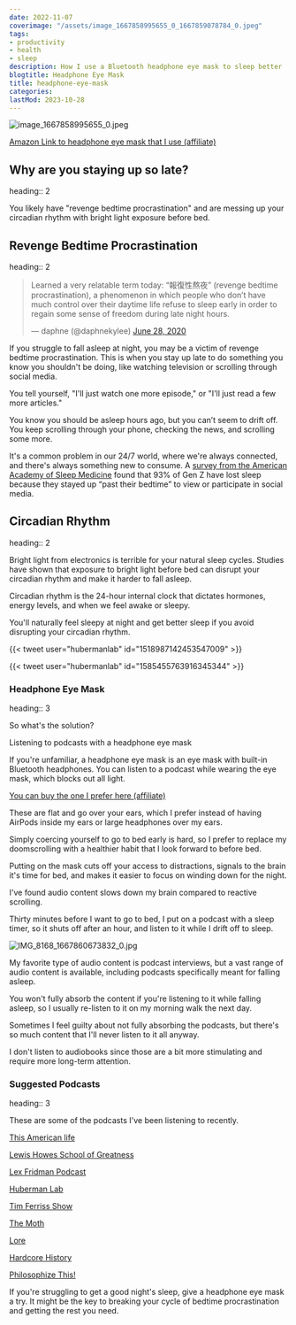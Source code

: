 ```yaml
---
date: 2022-11-07
coverimage: "/assets/image_1667858995655_0_1667859078784_0.jpeg"
tags:
- productivity
- health
- sleep
description: How I use a Bluetooth headphone eye mask to sleep better
blogtitle: Headphone Eye Mask
title: headphone-eye-mask
categories:
lastMod: 2023-10-28
---
```



![image_1667858995655_0.jpeg](/assets/image_1667858995655_0_1667859078784_0.jpeg)

[Amazon Link to headphone eye mask that I use (affiliate)](https://www.amazon.com/dp/B07TPLZY74?tag=mus0a-21)

## Why are you staying up so late?
heading:: 2

You likely have "revenge bedtime procrastination" and are messing up your circadian rhythm with bright light exposure before bed.

## Revenge Bedtime Procrastination
heading:: 2

<blockquote class="twitter-tweet"><p lang="en" dir="ltr">Learned a very relatable term today: “報復性熬夜” (revenge bedtime procrastination), a phenomenon in which people who don’t have much control over their daytime life refuse to sleep early in order to regain some sense of freedom during late night hours.</p>&mdash; daphne (@daphnekylee) <a href="?ref_src=twsrc%5Etfw">June 28, 2020</a></blockquote> <script async src="https://platform.twitter.com/widgets.js" charset="utf-8"></script>

If you struggle to fall asleep at night, you may be a victim of revenge bedtime procrastination. This is when you stay up late to do something you know you shouldn't be doing, like watching television or scrolling through social media.

You tell yourself, "I'll just watch one more episode," or "I'll just read a few more articles."

You know you should be asleep hours ago, but you can’t seem to drift off. You keep scrolling through your phone, checking the news, and scrolling some more.

It's a common problem in our 24/7 world, where we're always connected, and there's always something new to consume. A [survey from the American Academy of Sleep Medicine](https://aasm.org/are-you-tiktok-tired-93-of-gen-z-admit-to-staying-up-past-their-bedtime-due-to-social-media/) found that 93% of Gen Z have lost sleep because they stayed up “past their bedtime” to view or participate in social media.

## Circadian Rhythm
heading:: 2

Bright light from electronics is terrible for your natural sleep cycles. Studies have shown that exposure to bright light before bed can disrupt your circadian rhythm and make it harder to fall asleep.

Circadian rhythm is the 24-hour internal clock that dictates hormones, energy levels, and when we feel awake or sleepy.

You'll naturally feel sleepy at night and get better sleep if you avoid disrupting your circadian rhythm.

{{< tweet user="hubermanlab" id="1518987142453547009" >}}

{{< tweet user="hubermanlab" id="1585455763916345344" >}}

### Headphone Eye Mask
heading:: 3

So what's the solution?

Listening to podcasts with a headphone eye mask

If you're unfamiliar, a headphone eye mask is an eye mask with built-in Bluetooth headphones. You can listen to a podcast while wearing the eye mask, which blocks out all light.

[You can buy the one I prefer here (affiliate)](https://www.amazon.com/dp/B07TPLZY74?tag=mus0a-21)

These are flat and go over your ears, which I prefer instead of having AirPods inside my ears or large headphones over my ears.

Simply coercing yourself to go to bed early is hard, so I prefer to replace my doomscrolling with a healthier habit that I look forward to before bed.

Putting on the mask cuts off your access to distractions, signals to the brain it's time for bed, and makes it easier to focus on winding down for the night.

I've found audio content slows down my brain compared to reactive scrolling.

Thirty minutes before I want to go to bed, I put on a podcast with a sleep timer, so it shuts off after an hour, and listen to it while I drift off to sleep.

![IMG_8168_1667860673832_0.jpg](/assets/IMG_8168_1667860673832_0_1667947938192_0.jpg)

My favorite type of audio content is podcast interviews, but a vast range of audio content is available, including podcasts specifically meant for falling asleep.

You won't fully absorb the content if you're listening to it while falling asleep, so I usually re-listen to it on my morning walk the next day.

Sometimes I feel guilty about not fully absorbing the podcasts, but there's so much content that I'll never listen to it all anyway.

I don't listen to audiobooks since those are a bit more stimulating and require more long-term attention.

### Suggested Podcasts
heading:: 3

These are some of the podcasts I've been listening to recently.

[This American life](https://www.thisamericanlife.org)

[Lewis Howes School of Greatness](https://lewishowes.com/sogpodcast/)

[Lex Fridman Podcast](https://lexfridman.com/podcast/)

[Huberman Lab](https://hubermanlab.com/category/podcast-episodes/)

[Tim Ferriss Show](https://tim.blog/podcast/)

[The Moth](https://themoth.org/podcast)

[Lore](https://www.lorepodcast.com/episodes)

[Hardcore History](https://www.dancarlin.com/hardcore-history-series/)

[Philosophize This!](https://www.philosophizethis.org/podcasts)

If you're struggling to get a good night's sleep, give a headphone eye mask a try. It might be the key to breaking your cycle of bedtime procrastination and getting the rest you need.
